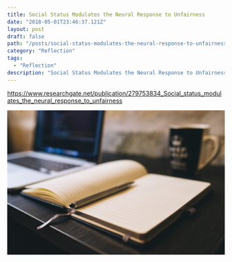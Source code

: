 ```yaml
---
title: Social Status Modulates the Neural Response to Unfairness
date: "2018-05-01T23:46:37.121Z"
layout: post
draft: false
path: "/posts/social-status-modulates-the-neural-response-to-unfairness"
category: "Reflection"
tags:
  - "Reflection"
description: "Social Status Modulates the Neural Response to Unfairness"
---
```




https://www.researchgate.net/publication/279753834_Social_status_modulates_the_neural_response_to_unfairness


![Nulla faucibus vestibulum eros in tempus. Vestibulum tempor imperdiet velit nec dapibus](./1.jpg)

